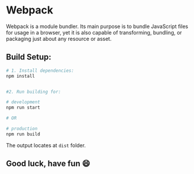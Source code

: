 # Webpack

Webpack is a module bundler. Its main purpose is to bundle JavaScript files for usage in a browser, yet it is also capable of transforming, bundling, or packaging just about any resource or asset.

## Build Setup:

``` bash
# 1. Install dependencies:
npm install


#2. Run building for:

# development
npm run start

# OR

# production
npm run build
```
The output locates at `dist` folder.

## Good luck, have fun 😄